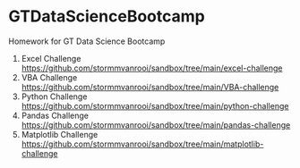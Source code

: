 # GTDataScienceBootcamp
Homework for GT Data Science Bootcamp

1. Excel Challenge https://github.com/stormmvanrooi/sandbox/tree/main/excel-challenge
2. VBA Challenge https://github.com/stormmvanrooi/sandbox/tree/main/VBA-challenge
3. Python Challenge https://github.com/stormmvanrooi/sandbox/tree/main/python-challenge
4. Pandas Challenge https://github.com/stormmvanrooi/sandbox/tree/main/pandas-challenge
5. Matplotlib Challenge https://github.com/stormmvanrooi/sandbox/tree/main/matplotlib-challenge
